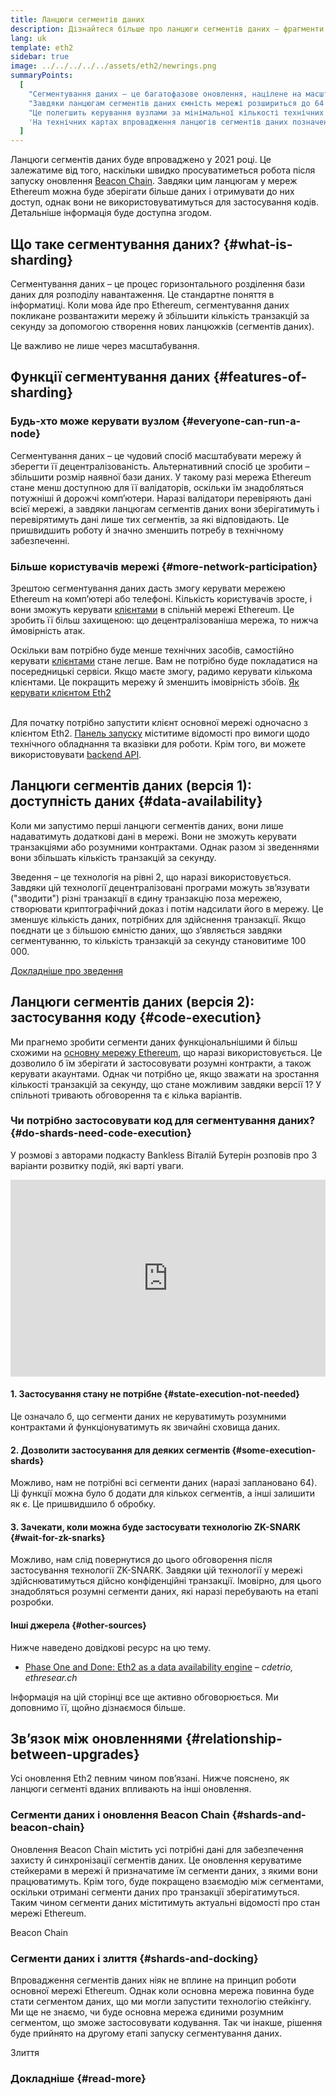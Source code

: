 ```yaml
---
title: Ланцюги сегментів даних
description: Дізнайтеся більше про ланцюги сегментів даних – фрагменти мережі Ethereum, що дають змогу здійснювати більше транзакцій і полегшують роботу.
lang: uk
template: eth2
sidebar: true
image: ../../../../../assets/eth2/newrings.png
summaryPoints:
  [
    "Сегментування даних – це багатофазове оновлення, націлене на масштабування Ethereum.",
    "Завдяки ланцюгам сегментів даних ємність мережі розшириться до 64 нових блокчейнів.",
    "Це полегшить керування вузлами за мінімальної кількості технічних засобів.",
    'На технічних картах впровадження ланцюгів сегментів даних позначено як "Фаза 1" і (згодом) "Фаза 2".',
  ]
---
```


<UpgradeStatus date="~2021">
    Ланцюги сегментів даних буде впроваджено у 2021 році. Це залежатиме від того, наскільки швидко просуватиметься робота після запуску оновлення <a href="/en/eth2/beacon-chain/">Beacon Chain</a>. Завдяки цим ланцюгам у мереж Ethereum можна буде зберігати більше даних і отримувати до них доступ, однак вони не використовуватимуться для застосування кодів. Детальніше інформація буде доступна згодом.
</UpgradeStatus>

## Що таке сегментування даних? {#what-is-sharding}

Сегментування даних – це процес горизонтального розділення бази даних для розподілу навантаження. Це стандартне поняття в інформатиці. Коли мова йде про Ethereum, сегментування даних покликане розвантажити мережу й збільшити кількість транзакцій за секунду за допомогою створення нових ланцюжків (сегментів даних).

Це важливо не лише через масштабування.

## Функції сегментування даних {#features-of-sharding}

### Будь-хто може керувати вузлом {#everyone-can-run-a-node}

Сегментування даних – це чудовий спосіб масштабувати мережу й зберегти її децентралізованість. Альтернативний спосіб це зробити – збільшити розмір наявної бази даних. У такому разі мережа Ethereum стане менш доступною для її валідаторів, оскільки їм знадобляться потужніші й дорожчі комп’ютери. Наразі валідатори перевіряють дані всієї мережі, а завдяки ланцюгам сегментів даних вони зберігатимуть і перевірятимуть дані лише тих сегментів, за які відповідають. Це пришвидшить роботу й значно зменшить потребу в технічному забезпеченні.

### Більше користувачів мережі {#more-network-participation}

Зрештою сегментування даних дасть змогу керувати мережею Ethereum на комп’ютері або телефоні. Кількість користувачів зросте, і вони зможуть керувати [клієнтами](/developers/docs/nodes-and-clients/) в спільній мережі Ethereum. Це зробить її більш захищеною: що децентралізованіша мережа, то нижча ймовірність атак.

Оскільки вам потрібно буде менше технічних засобів, самостійно керувати [клієнтами](/developers/docs/nodes-and-clients/) стане легше. Вам не потрібно буде покладатися на посередницькі сервіси. Якщо маєте змогу, радимо керувати кількома клієнтами. Це покращить мережу й зменшить імовірність збоїв. [Як керувати клієнтом Eth2](/eth2/get-involved/)

<br />

<InfoBanner isWarning={true}>
  Для початку потрібно запустити клієнт основної мережі одночасно з клієнтом Eth2. <a href="https://launchpad.ethereum.org" target="_blank">Панель запуску</a> міститиме відомості про вимоги щодо технічного обладнання та вказівки для роботи. Крім того, ви можете використовувати <a href="/en/developers/docs/apis/backend/#available-libraries">backend API</a>.
</InfoBanner>

## Ланцюги сегментів даних (версія 1): доступність даних {#data-availability}

Коли ми запустимо перші ланцюги сегментів даних, вони лише надаватимуть додаткові дані в мережі. Вони не зможуть керувати транзакціями або розумними контрактами. Однак разом зі зведеннями вони збільшать кількість транзакцій за секунду.

Зведення – це технологія на рівні 2, що наразі використовується. Завдяки цій технології децентралізовані програми можуть зв’язувати ("зводити") різні транзакції в єдину транзакцію поза мережею, створювати криптографічний доказ і потім надсилати його в мережу. Це зменшує кількість даних, потрібних для здійснення транзакції. Якщо поєднати це з більшою ємністю даних, що з’являється завдяки сегментуванню, то кількість транзакцій за секунду становитиме 100 000.

[Докладніше про зведення](/developers/docs/layer-2-scaling/)

## Ланцюги сегментів даних (версія 2): застосування коду {#code-execution}

Ми прагнемо зробити сегменти даних функціональнішими й більш схожими на [основну мережу Ethereum](/glossary/#mainnet), що наразі використовується. Це дозволило б їм зберігати й застосовувати розумні контракти, а також керувати акаунтами. Однак чи потрібно це, якщо зважати на зростання кількості транзакцій за секунду, що стане можливим завдяки версії 1? У спільноті тривають обговорення та є кілька варіантів.

### Чи потрібно застосовувати код для сегментування даних? {#do-shards-need-code-execution}

У розмові з авторами подкасту Bankless Віталій Бутерін розповів про 3 варіанти розвитку подій, які варті уваги.

<iframe width="100%" height="315" src="https://www.youtube.com/embed/-R0j5AMUSzA?start=5841" frameborder="0" allow="accelerometer; autoplay; clipboard-write; encrypted-media; gyroscope; picture-in-picture" allowfullscreen mark="crwd-mark"></iframe>

#### 1. Застосування стану не потрібне {#state-execution-not-needed}

Це означало б, що сегменти даних не керуватимуть розумними контрактами й функціонуватимуть як звичайні сховища даних.

#### 2. Дозволити застосування для деяких сегментів {#some-execution-shards}

Можливо, нам не потрібні всі сегменти даних (наразі заплановано 64). Ці функції можна було б додати для кількох сегментів, а інші залишити як є. Це пришвидшило б обробку.

#### 3. Зачекати, коли можна буде застосувати технологію ZK-SNARK {#wait-for-zk-snarks}

Можливо, нам слід повернутися до цього обговорення після застосування технології ZK-SNARK. Завдяки цій технології у мережі здійснюватимуться дійсно конфіденційні транзакції. Імовірно, для цього знадобляться розумні сегменти даних, які наразі перебувають на етапі розробки.

#### Інші джерела {#other-sources}

Нижче наведено довідкові ресурс на цю тему.

- [Phase One and Done: Eth2 as a data availability engine](https://ethresear.ch/t/phase-one-and-done-eth2-as-a-data-availability-engine/5269/8) – _cdetrio, ethresear.ch_

Інформація на цій сторінці все ще активно обговорюється. Ми доповнимо її, щойно дізнаємося більше.

## Зв’язок між оновленнями {#relationship-between-upgrades}

Усі оновлення Eth2 певним чином пов’язані. Нижче пояснено, як ланцюги сегменті вданих впливають на інші оновлення.

### Сегменти даних і оновлення Beacon Chain {#shards-and-beacon-chain}

Оновлення Beacon Chain містить усі потрібні дані для забезпечення захисту й синхронізації сегментів даних. Це оновлення керуватиме стейкерами в мережі й призначатиме їм сегменти даних, з якими вони працюватимуть. Крім того, буде покращено взаємодію між сегментами, оскільки отримані сегменти даних про транзакції зберігатимуться. Таким чином сегменти даних міститимуть актуальні відомості про стан мережі Ethereum.

<ButtonLink to="/eth2/beacon-chain/">Beacon Chain</ButtonLink>

### Сегменти даних і злиття {#shards-and-docking}

Впровадження сегментів даних ніяк не вплине на принцип роботи основної мережі Ethereum. Однак коли основна мережа повинна буде стати сегментом даних, що ми могли запустити технологію стейкінгу. Ми ще не знаємо, чи буде основна мережа єдиними розумним сегментом, що зможе застосовувати кодування. Так чи інакше, рішення буде прийнято на другому етапі запуску сегментування даних.

<ButtonLink to="/eth2/docking/">Злиття</ButtonLink>

<Divider />

### Докладніше {#read-more}

<Eth2ShardChainsList />
